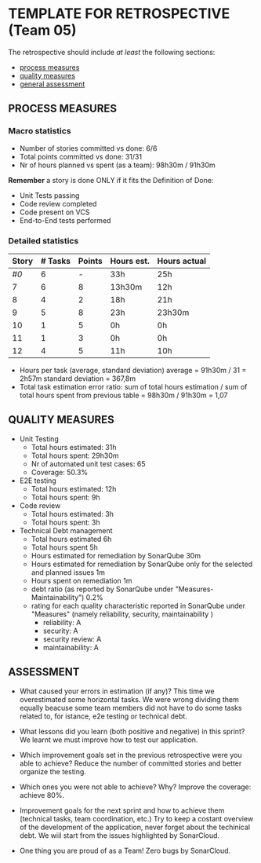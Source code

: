 TEMPLATE FOR RETROSPECTIVE (Team 05)
=====================================

The retrospective should include _at least_ the following
sections:

- [process measures](#process-measures)
- [quality measures](#quality-measures)
- [general assessment](#assessment)

## PROCESS MEASURES 

### Macro statistics

- Number of stories committed vs done: 6/6
- Total points committed vs done: 31/31
- Nr of hours planned vs spent (as a team): 98h30m / 91h30m

**Remember**  a story is done ONLY if it fits the Definition of Done:

- Unit Tests passing
- Code review completed
- Code present on VCS
- End-to-End tests performed


### Detailed statistics

| Story  | # Tasks | Points | Hours est. | Hours actual |
|--------|---------|--------|------------|--------------|
| _#0_   |    6    |    -   |     33h    |     25h      |
|  7     |    6    |    8   |     13h30m |     12h      |   
|  8     |    4    |    2   |     18h    |     21h      | 
|  9     |    5    |    8   |     23h    |     23h30m   |
|  10     |    1    |    5   |     0h     |     0h       | 
|  11     |    1    |    3   |     0h     |     0h       |
|  12     |    4    |    5   |     11h    |     10h      | 



- Hours per task (average, standard deviation) 
    average = 91h30m / 31 =  2h57m
    standard deviation = 367,8m
- Total task estimation error ratio: sum of total hours estimation / sum of total hours spent from previous table = 98h30m / 91h30m = 1,07

  
## QUALITY MEASURES 

- Unit Testing
  - Total hours estimated: 31h
  - Total hours spent: 29h30m
  - Nr of automated unit test cases: 65
  - Coverage: 50.3% 
- E2E testing
  - Total hours estimated: 12h
  - Total hours spent: 9h
- Code review 
  - Total hours estimated: 3h
  - Total hours spent: 3h
- Technical Debt management
  - Total hours estimated 6h
  - Total hours spent 5h
  - Hours estimated for remediation by SonarQube 30m
  - Hours estimated for remediation by SonarQube only for the selected and planned issues 1m
  - Hours spent on remediation 1m
  - debt ratio (as reported by SonarQube under "Measures-Maintainability") 0.2%
  - rating for each quality characteristic reported in SonarQube under "Measures" (namely reliability, security, maintainability )
    - reliability: A
    - security: A
    - security review: A
    - maintainability: A
  


## ASSESSMENT

- What caused your errors in estimation (if any)? This time we overestimated some horizontal tasks. We were wrong dividing them equally beacuse some team members did not have to do some tasks related to, for istance, e2e testing or technical debt. 

- What lessons did you learn (both positive and negative) in this sprint? We learnt we must improve how to test our application.

- Which improvement goals set in the previous retrospective were you able to achieve? Reduce the number of committed stories and better organize the testing. 
  
- Which ones you were not able to achieve? Why? Improve the coverage: achieve 80%.

- Improvement goals for the next sprint and how to achieve them (technical tasks, team coordination, etc.) Try to keep a costant overview of the development of the application, never forget about the techinical debt. We wiil start from the issues highlighted by SonarCloud. 

- One thing you are proud of as a Team! Zero bugs by SonarCloud. 